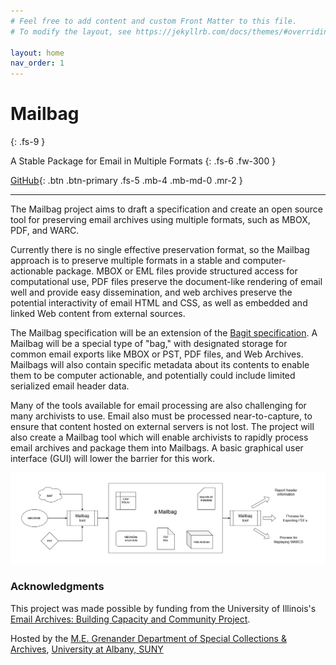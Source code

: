 ```yaml
---
# Feel free to add content and custom Front Matter to this file.
# To modify the layout, see https://jekyllrb.com/docs/themes/#overriding-theme-defaults

layout: home
nav_order: 1
---
```


# Mailbag
{: .fs-9 }

A Stable Package for Email in Multiple Formats
{: .fs-6 .fw-300 }

[GitHub](https://github.com/UAlbanyArchives/mailbag){: .btn .btn-primary .fs-5 .mb-4 .mb-md-0 .mr-2 }

---

The Mailbag project aims to draft a specification and create an open source tool for preserving email archives using multiple formats, such as MBOX, PDF, and WARC.

Currently there is no single effective preservation format, so the Mailbag approach is to preserve multiple formats in a stable and computer-actionable package. MBOX or EML files provide structured access for computational use, PDF files preserve the document-like rendering of email well and provide easy dissemination, and web archives preserve the potential interactivity of email HTML and CSS, as well as embedded and linked Web content from external sources.

The Mailbag specification will be an extension  of the [Bagit specification](https://tools.ietf.org/html/rfc8493). A Mailbag will be a special type of "bag," with designated storage for common email exports like MBOX or PST, PDF files, and Web Archives. Mailbags will also contain specific metadata about its contents to enable them to be computer actionable, and potentially could include limited serialized email header data.

Many of the tools available for email processing are also challenging for many archivists to use. Email also must be processed near-to-capture, to ensure that content hosted on external servers is not lost. The project will also create a Mailbag tool which will enable archivists to rapidly process email archives and package them into Mailbags. A basic graphical user interface (GUI) will lower the barrier for this work.

![An overview diagram of a Mailbag and its use by the mailbag tool.](diagrams/mailbagOverview.png)


### Acknowledgments

This project was made possible by funding from the University of Illinois's [Email Archives: Building Capacity and Community Project](https://emailarchivesgrant.library.illinois.edu/).

Hosted by the [M.E. Grenander Department of Special Collections & Archives](https://archives.albany.edu/), [University at Albany, SUNY](https://www.albany.edu)